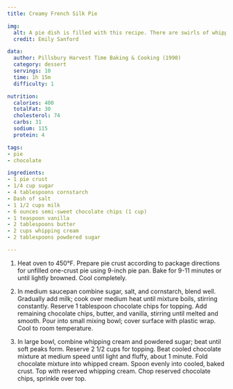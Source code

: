 ```yaml
---
title: Creamy French Silk Pie

img:
  alt: A pie dish is filled with this recipe. There are swirls of whipped cream on top.
  credit: Emily Sanford

data:
  author: Pillsbury Harvest Time Baking & Cooking (1990)
  category: dessert
  servings: 10
  time: 1h 15m 
  difficulty: 1

nutrition:
  calories: 400
  totalFat: 30
  cholesterol: 74
  carbs: 31
  sodium: 115
  protein: 4

tags:
- pie
- chocolate

ingredients:
- 1 pie crust
- 1/4 cup sugar
- 4 tablespoons cornstarch
- Dash of salt
- 1 1/2 cups milk
- 6 ounces semi-sweet chocolate chips (1 cup)
- 1 teaspoon vanilla
- 2 tablespoons butter
- 2 cups whipping cream
- 2 tablespoons powdered sugar

---
```


1. Heat oven to 450°F. Prepare pie crust according to package directions for unfilled one-crust pie using 9-inch pie pan. Bake for 9-11 minutes or until lightly browned. Cool completely.

2. In medium saucepan combine sugar, salt, and cornstarch, blend well. Gradually add milk; cook over medium heat until mixture boils, stirring constantly. Reserve 1 tablespoon chocolate chips for topping. Add remaining chocolate chips, butter, and vanilla, stirring until melted and smooth. Pour into small mixing bowl; cover surface with plastic wrap. Cool to room temperature.

3. In large bowl, combine whipping cream and powdered sugar; beat until soft peaks form. Reserve 2 1/2 cups for topping. Beat cooled chocolate mixture at medium speed until light and fluffy, about 1 minute. Fold chocolate mixture into whipped cream. Spoon evenly into cooled, baked crust. Top with reserved whipping cream. Chop reserved chocolate chips, sprinkle over top.
